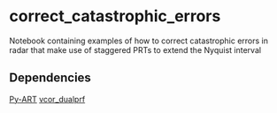 # correct_catastrophic_errors
Notebook containing examples of how to correct catastrophic errors in radar that make use of staggered PRTs to extend the Nyquist interval

## Dependencies
[Py-ART](https://github.com/ARM-DOE/pyart)
[vcor_dualprf](https://github.com/meteocat/vcor_dual_prf)

